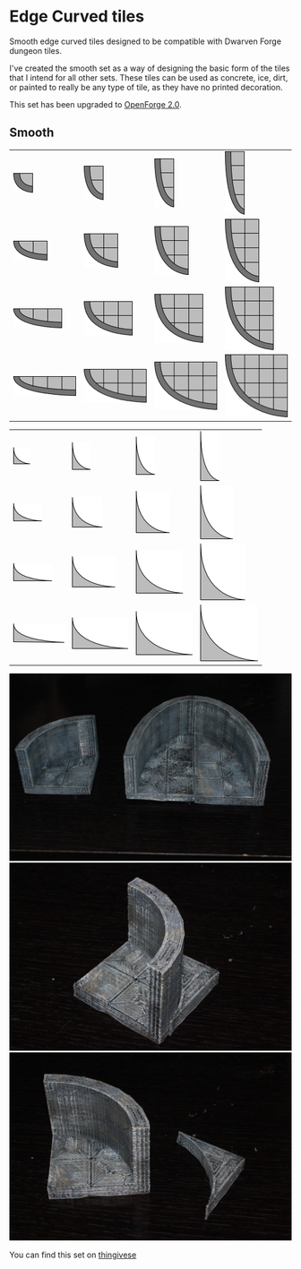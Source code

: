 Edge Curved tiles
=================

Smooth edge curved tiles designed to be compatible with Dwarven Forge dungeon tiles.

I've created the smooth set as a way of designing the basic form of the tiles that I intend for all other sets.  These tiles can be used as concrete, ice, dirt, or painted to really be any type of tile, as they have no printed decoration.

This set has been upgraded to [OpenForge 2.0](https://github.com/devonjones/OpenForge).

Smooth
------

<table>
<tr>
  <td><a href="smooth_edge_curved_1x1.stl"><img src="images/1x1.png"></a></td>
  <td><a href="smooth_edge_curved_1x2.stl"><img src="images/1x2.png"></a></td>
  <td><a href="smooth_edge_curved_1x3.stl"><img src="images/1x3.png"></a></td>
  <td><a href="smooth_edge_curved_1x4.stl"><img src="images/1x4.png"></a></td>
</tr>
<tr>
  <td><a href="smooth_edge_curved_2x1.stl"><img src="images/2x1.png"></a></td>
  <td><a href="smooth_edge_curved_2x2.stl"><img src="images/2x2.png"></a></td>
  <td><a href="smooth_edge_curved_2x3.stl"><img src="images/2x3.png"></a></td>
  <td><a href="smooth_edge_curved_2x4.stl"><img src="images/2x4.png"></a></td>
</tr>
<tr>
  <td><a href="smooth_edge_curved_3x1.stl"><img src="images/3x1.png"></a></td>
  <td><a href="smooth_edge_curved_3x2.stl"><img src="images/3x2.png"></a></td>
  <td><a href="smooth_edge_curved_3x3.stl"><img src="images/3x3.png"></a></td>
  <td><a href="smooth_edge_curved_3x4.stl"><img src="images/3x4.png"></a></td>
</tr>
<tr>
  <td><a href="smooth_edge_curved_4x1.stl"><img src="images/4x1.png"></a></td>
  <td><a href="smooth_edge_curved_4x2.stl"><img src="images/4x2.png"></a></td>
  <td><a href="smooth_edge_curved_4x3.stl"><img src="images/4x3.png"></a></td>
  <td><a href="smooth_edge_curved_4x4.stl"><img src="images/4x4.png"></a></td>
</tr>
</table>

<table>
<tr>
  <td><a href="smooth_edge_curved_half_floor_1x1.stl"><img src="images/1x1-half.png"></a></td>
  <td><a href="smooth_edge_curved_half_floor_1x2.stl"><img src="images/1x2-half.png"></a></td>
  <td><a href="smooth_edge_curved_half_floor_1x3.stl"><img src="images/1x3-half.png"></a></td>
  <td><a href="smooth_edge_curved_half_floor_1x4.stl"><img src="images/1x4-half.png"></a></td>
</tr>
<tr>
  <td><a href="smooth_edge_curved_half_floor_2x1.stl"><img src="images/2x1-half.png"></a></td>
  <td><a href="smooth_edge_curved_half_floor_2x2.stl"><img src="images/2x2-half.png"></a></td>
  <td><a href="smooth_edge_curved_half_floor_2x3.stl"><img src="images/2x3-half.png"></a></td>
  <td><a href="smooth_edge_curved_half_floor_2x4.stl"><img src="images/2x4-half.png"></a></td>
</tr>
<tr>
  <td><a href="smooth_edge_curved_half_floor_3x1.stl"><img src="images/3x1-half.png"></a></td>
  <td><a href="smooth_edge_curved_half_floor_3x2.stl"><img src="images/3x2-half.png"></a></td>
  <td><a href="smooth_edge_curved_half_floor_3x3.stl"><img src="images/3x3-half.png"></a></td>
  <td><a href="smooth_edge_curved_half_floor_3x4.stl"><img src="images/3x4-half.png"></a></td>
</tr>
<tr>
  <td><a href="smooth_edge_curved_half_floor_4x1.stl"><img src="images/4x1-half.png"></a></td>
  <td><a href="smooth_edge_curved_half_floor_4x2.stl"><img src="images/4x2-half.png"></a></td>
  <td><a href="smooth_edge_curved_half_floor_4x3.stl"><img src="images/4x3-half.png"></a></td>
  <td><a href="smooth_edge_curved_half_floor_4x4.stl"><img src="images/4x4-half.png"></a></td>
</tr>
</table>

![2x2, 2x4 & 4x2 curved walls](images/IMG_7754.JPG)
![2x2 curved wall with half tile](images/IMG_7800.JPG)
![2x2 curved wall and half tile](images/IMG_7801.JPG)

You can find this set on [thingivese](http://www.thingiverse.com/thing:237786)

